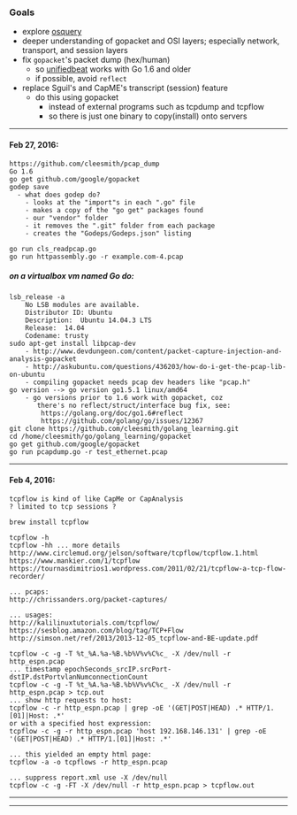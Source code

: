 ### Goals
* explore [osquery](https://osquery.io/)
* deeper understanding of gopacket and OSI layers; especially network, transport, and session layers
* fix ```gopacket```'s packet dump (hex/human)
  * so [unifiedbeat](https://github.com/cleesmith/unifiedbeat) works with Go 1.6 and older
  * if possible, avoid ```reflect```
* replace Sguil's and CapME's transcript (session) feature
  * do this using gopacket
    * instead of external programs such as tcpdump and tcpflow
    * so there is just one binary to copy(install) onto servers

***

#### Feb 27, 2016:
```
https://github.com/cleesmith/pcap_dump
Go 1.6
go get github.com/google/gopacket
godep save
  - what does godep do?
    - looks at the "import"s in each ".go" file
    - makes a copy of the "go get" packages found
    - our "vendor" folder
    - it removes the ".git" folder from each package
    - creates the "Godeps/Godeps.json" listing

go run cls_readpcap.go
go run httpassembly.go -r example.com-4.pcap
```

##### on a virtualbox vm named Go do:
```
lsb_release -a
    No LSB modules are available.
    Distributor ID: Ubuntu
    Description:  Ubuntu 14.04.3 LTS
    Release:  14.04
    Codename: trusty
sudo apt-get install libpcap-dev
    - http://www.devdungeon.com/content/packet-capture-injection-and-analysis-gopacket
    - http://askubuntu.com/questions/436203/how-do-i-get-the-pcap-lib-on-ubuntu
    - compiling gopacket needs pcap dev headers like "pcap.h"
go version --> go version go1.5.1 linux/amd64
    - go versions prior to 1.6 work with gopacket, coz
       there's no reflect/struct/interface bug fix, see:
        https://golang.org/doc/go1.6#reflect
        https://github.com/golang/go/issues/12367
git clone https://github.com/cleesmith/golang_learning.git
cd /home/cleesmith/go/golang_learning/gopacket
go get github.com/google/gopacket
go run pcapdump.go -r test_ethernet.pcap
```

***

#### Feb 4, 2016:
```
tcpflow is kind of like CapMe or CapAnalysis
? limited to tcp sessions ?

brew install tcpflow

tcpflow -h
tcpflow -hh ... more details
http://www.circlemud.org/jelson/software/tcpflow/tcpflow.1.html
https://www.mankier.com/1/tcpflow
https://tournasdimitrios1.wordpress.com/2011/02/21/tcpflow-a-tcp-flow-recorder/

... pcaps:
http://chrissanders.org/packet-captures/

... usages:
http://kalilinuxtutorials.com/tcpflow/
https://sesblog.amazon.com/blog/tag/TCP+Flow
http://simson.net/ref/2013/2013-12-05_tcpflow-and-BE-update.pdf

tcpflow -c -g -T %t_%A.%a-%B.%b%V%v%C%c_ -X /dev/null -r http_espn.pcap
... timestamp epochSeconds_srcIP.srcPort-dstIP.dstPortvlanNumconnectionCount
tcpflow -c -g -T %t_%A.%a-%B.%b%V%v%C%c_ -X /dev/null -r http_espn.pcap > tcp.out
... show http requests to host:
tcpflow -c -r http_espn.pcap | grep -oE '(GET|POST|HEAD) .* HTTP/1.[01]|Host: .*'
or with a specified host expression:
tcpflow -c -g -r http_espn.pcap 'host 192.168.146.131' | grep -oE '(GET|POST|HEAD) .* HTTP/1.[01]|Host: .*'

... this yielded an empty html page:
tcpflow -a -o tcpflows -r http_espn.pcap

... suppress report.xml use -X /dev/null
tcpflow -c -g -FT -X /dev/null -r http_espn.pcap > tcpflow.out
```

***
***
